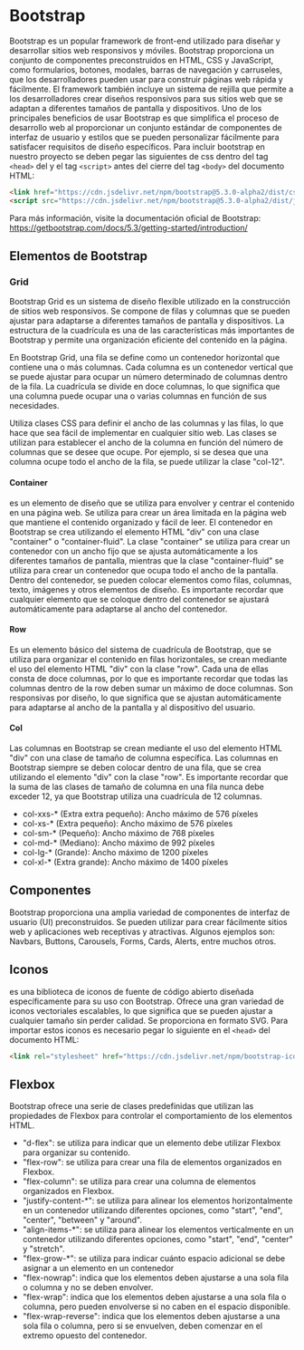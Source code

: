 # Bootstrap
Bootstrap es un popular framework de front-end utilizado para diseñar y desarrollar sitios web responsivos y móviles.
Bootstrap proporciona un conjunto de componentes preconstruidos en HTML, CSS y JavaScript, como formularios, botones, modales, barras de navegación y carruseles, que los desarrolladores pueden usar para construir páginas web rápida y fácilmente. El framework también incluye un sistema de rejilla que permite a los desarrolladores crear diseños responsivos para sus sitios web que se adaptan a diferentes tamaños de pantalla y dispositivos. 
Uno de los principales beneficios de usar Bootstrap es que simplifica el proceso de desarrollo web al proporcionar un conjunto estándar de componentes de interfaz de usuario y estilos que se pueden personalizar fácilmente para satisfacer requisitos de diseño específicos.
Para incluir bootstrap en nuestro proyecto se deben pegar las siguientes de css dentro del tag ```<head>```  del y el tag ```<script>``` antes del cierre del tag ```<body>``` del documento HTML:
``` html
<link href="https://cdn.jsdelivr.net/npm/bootstrap@5.3.0-alpha2/dist/css/bootstrap.min.css" rel="stylesheet" integrity="sha384-aFq/bzH65dt+w6FI2ooMVUpc+21e0SRygnTpmBvdBgSdnuTN7QbdgL+OapgHtvPp" crossorigin="anonymous">
<script src="https://cdn.jsdelivr.net/npm/bootstrap@5.3.0-alpha2/dist/js/bootstrap.bundle.min.js" integrity="sha384-qKXV1j0HvMUeCBQ+QVp7JcfGl760yU08IQ+GpUo5hlbpg51QRiuqHAJz8+BrxE/N" crossorigin="anonymous"></script>
```

Para más información, visite la documentación oficial de Bootstrap: https://getbootstrap.com/docs/5.3/getting-started/introduction/

## Elementos de Bootstrap

### Grid
Bootstrap Grid es un sistema de diseño flexible utilizado en la construcción de sitios web responsivos. Se compone de filas y columnas que se pueden ajustar para adaptarse a diferentes tamaños de pantalla y dispositivos. La estructura de la cuadrícula es una de las características más importantes de Bootstrap y permite una organización eficiente del contenido en la página.

En Bootstrap Grid, una fila se define como un contenedor horizontal que contiene una o más columnas. Cada columna es un contenedor vertical que se puede ajustar para ocupar un número determinado de columnas dentro de la fila. La cuadrícula se divide en doce columnas, lo que significa que una columna puede ocupar una o varias columnas en función de sus necesidades.

Utiliza clases CSS para definir el ancho de las columnas y las filas, lo que hace que sea fácil de implementar en cualquier sitio web. Las clases se utilizan para establecer el ancho de la columna en función del número de columnas que se desee que ocupe. Por ejemplo, si se desea que una columna ocupe todo el ancho de la fila, se puede utilizar la clase "col-12".

#### Container
es un elemento de diseño que se utiliza para envolver y centrar el contenido en una página web. Se utiliza para crear un área limitada en la página web que mantiene el contenido organizado y fácil de leer.
El contenedor en Bootstrap se crea utilizando el elemento HTML "div" con una clase "container" o "container-fluid". La clase "container" se utiliza para crear un contenedor con un ancho fijo que se ajusta automáticamente a los diferentes tamaños de pantalla, mientras que la clase "container-fluid" se utiliza para crear un contenedor que ocupa todo el ancho de la pantalla.
Dentro del contenedor, se pueden colocar elementos como filas, columnas, texto, imágenes y otros elementos de diseño. Es importante recordar que cualquier elemento que se coloque dentro del contenedor se ajustará automáticamente para adaptarse al ancho del contenedor.

#### Row
Es un elemento básico del sistema de cuadrícula de Bootstrap, que se utiliza para organizar el contenido en filas horizontales, se crean mediante el uso del elemento HTML "div" con la clase "row".
Cada una de ellas consta de doce columnas, por lo que es importante recordar que todas las columnas dentro de la row deben sumar un máximo de doce columnas.
Son responsivas por diseño, lo que significa que se ajustan automáticamente para adaptarse al ancho de la pantalla y al dispositivo del usuario.

#### Col
Las columnas en Bootstrap se crean mediante el uso del elemento HTML "div" con una clase de tamaño de columna específica.
Las columnas en Bootstrap siempre se deben colocar dentro de una fila, que se crea utilizando el elemento "div" con la clase "row". Es importante recordar que la suma de las clases de tamaño de columna en una fila nunca debe exceder 12, ya que Bootstrap utiliza una cuadrícula de 12 columnas.

-   col-xxs-* (Extra extra pequeño): Ancho máximo de 576 píxeles
-   col-xs-* (Extra pequeño): Ancho máximo de 576 píxeles
-   col-sm-* (Pequeño): Ancho máximo de 768 píxeles
-   col-md-* (Mediano): Ancho máximo de 992 píxeles
-   col-lg-* (Grande): Ancho máximo de 1200 píxeles
-   col-xl-* (Extra grande): Ancho máximo de 1400 píxeles

## Componentes
Bootstrap proporciona una amplia variedad de componentes de interfaz de usuario (UI) preconstruidos. Se pueden utilizar para crear fácilmente sitios web y aplicaciones web receptivas y atractivas.
Algunos ejemplos son:
Navbars, Buttons, Carousels, Forms, Cards, Alerts, entre muchos otros.

## Iconos
es una biblioteca de iconos de fuente de código abierto diseñada específicamente para su uso con Bootstrap. Ofrece una gran variedad de iconos vectoriales escalables, lo que significa que se pueden ajustar a cualquier tamaño sin perder calidad. Se proporciona en formato SVG.
Para importar estos iconos es necesario pegar lo siguiente en el ```<head>``` del documento HTML:

``` html 
<link rel="stylesheet" href="https://cdn.jsdelivr.net/npm/bootstrap-icons@1.10.3/font/bootstrap-icons.css">
```


## Flexbox
Bootstrap ofrece una serie de clases predefinidas que utilizan las propiedades de Flexbox para controlar el comportamiento de los elementos HTML.

-   "d-flex": se utiliza para indicar que un elemento debe utilizar Flexbox para organizar su contenido.
-   "flex-row": se utiliza para crear una fila de elementos organizados en Flexbox.
-   "flex-column": se utiliza para crear una columna de elementos organizados en Flexbox.
-   "justify-content-*": se utiliza para alinear los elementos horizontalmente en un contenedor utilizando diferentes opciones, como "start", "end", "center", "between" y "around".
-   "align-items-*": se utiliza para alinear los elementos verticalmente en un contenedor utilizando diferentes opciones, como "start", "end", "center" y "stretch".
-   "flex-grow-*": se utiliza para indicar cuánto espacio adicional se debe asignar a un elemento en un contenedor
-   "flex-nowrap": indica que los elementos deben ajustarse a una sola fila o columna y no se deben envolver.
-   "flex-wrap": indica que los elementos deben ajustarse a una sola fila o columna, pero pueden envolverse si no caben en el espacio disponible.
-   "flex-wrap-reverse": indica que los elementos deben ajustarse a una sola fila o columna, pero si se envuelven, deben comenzar en el extremo opuesto del contenedor.